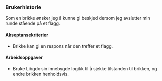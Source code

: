 ### Brukerhistorie
Som en brikke ønsker jeg å kunne gi beskjed dersom jeg avslutter min runde stående på et flagg.

#### Akseptansekriterier
-   Brikke kan gi en respons når den treffer et flagg.

#### Arbeidsoppgaver
-   Bruke Libgdx sin innebygde logikk til å sjekke tilstanden til brikken, og endre brikken henholdsvis.
